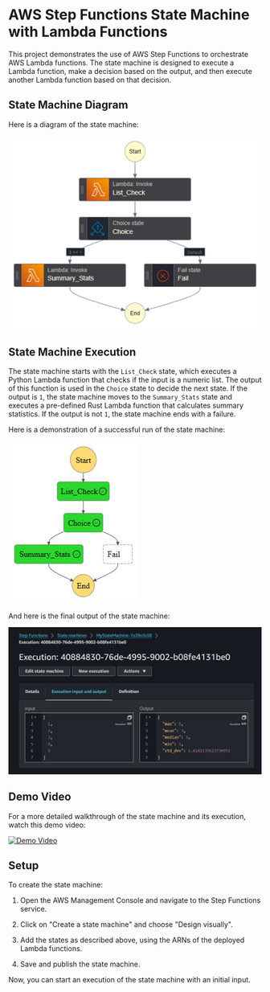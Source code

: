 # AWS Step Functions State Machine with Lambda Functions

This project demonstrates the use of AWS Step Functions to orchestrate AWS Lambda functions. The state machine is designed to execute a Lambda function, make a decision based on the output, and then execute another Lambda function based on that decision.

## State Machine Diagram

Here is a diagram of the state machine:

![alt text](stepfunctions_graph.png)

## State Machine Execution

The state machine starts with the `List_Check` state, which executes a Python Lambda function that checks if the input is a numeric list. The output of this function is used in the `Choice` state to decide the next state. If the output is `1`, the state machine moves to the `Summary_Stats` state and executes a pre-defined Rust Lambda function that calculates summary statistics. If the output is not `1`, the state machine ends with a failure.

Here is a demonstration of a successful run of the state machine:

![alt text](<stepfunctions_graph (1).png>)

And here is the final output of the state machine:

![alt text](image-2.png)

## Demo Video

For a more detailed walkthrough of the state machine and its execution, watch this demo video:

[![Demo Video](https://img.youtube.com/vi/DfJelpsGil4/0.jpg)](https://www.youtube.com/watch?v=DfJelpsGil4)

## Setup

To create the state machine:

1. Open the AWS Management Console and navigate to the Step Functions service.

2. Click on "Create a state machine" and choose "Design visually".

3. Add the states as described above, using the ARNs of the deployed Lambda functions.

4. Save and publish the state machine.

Now, you can start an execution of the state machine with an initial input.